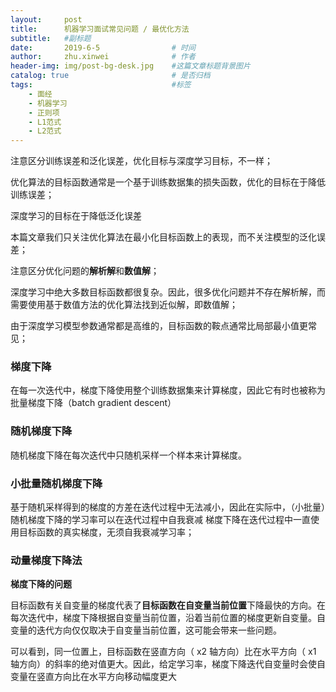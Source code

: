 ```yaml
---
layout:     post
title:      机器学习面试常见问题 / 最优化方法
subtitle:   #副标题
date:       2019-6-5 				# 时间
author:     zhu.xinwei 		    	# 作者
header-img: img/post-bg-desk.jpg	#这篇文章标题背景图片
catalog: true 						# 是否归档
tags:								#标签
    - 面经
    - 机器学习
    - 正则项
    - L1范式
    - L2范式
---
```


注意区分训练误差和泛化误差，优化目标与深度学习目标，不一样；



优化算法的目标函数通常是一个基于训练数据集的损失函数，优化的目标在于降低训练误差；

深度学习的目标在于降低泛化误差


本篇文章我们只关注优化算法在最小化目标函数上的表现，而不关注模型的泛化误差；


注意区分优化问题的**解析解**和**数值解**；


深度学习中绝大多数目标函数都很复杂。因此，很多优化问题并不存在解析解，而需要使用基于数值方法的优化算法找到近似解，即数值解；


由于深度学习模型参数通常都是高维的，目标函数的鞍点通常比局部最小值更常见；


### 梯度下降

在每一次迭代中，梯度下降使用整个训练数据集来计算梯度，因此它有时也被称为批量梯度下降（batch gradient descent）

### 随机梯度下降

随机梯度下降在每次迭代中只随机采样一个样本来计算梯度。

### 小批量随机梯度下降


基于随机采样得到的梯度的方差在迭代过程中无法减小，因此在实际中，（小批量）随机梯度下降的学习率可以在迭代过程中自我衰减
梯度下降在迭代过程中一直使用目标函数的真实梯度，无须自我衰减学习率；

### 动量梯度下降法

**梯度下降的问题**

目标函数有关自变量的梯度代表了**目标函数在自变量当前位置**下降最快的方向。在每次迭代中，梯度下降根据自变量当前位置，沿着当前位置的梯度更新自变量。自变量的迭代方向仅仅取决于自变量当前位置，这可能会带来一些问题。

[](/img/optimization/batch_gd.PNG)
[](/img/optimization/momentum_2.PNG)


可以看到，同一位置上，目标函数在竖直方向（ x2 轴方向）比在水平方向（ x1 轴方向）的斜率的绝对值更大。因此，给定学习率，梯度下降迭代自变量时会使自变量在竖直方向比在水平方向移动幅度更大




### 



### 


### 